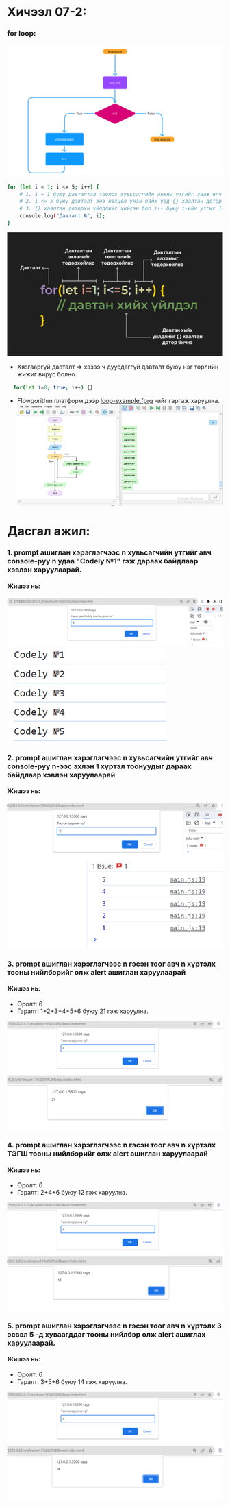 # Хичээл 07-2:
   

### for loop:

![Alt text](image-11.png)

```sh
for (let i = 1; i <= 5; i++) {
    # 1. i = 1 буюу давталтаа тоолох хувьсагчийн анхны утгийг зааж өгч байна. (энэ тохиолдолд давталт 1-ээс эхлэнэ.)
    # 2. i <= 5 буюу давталт энэ нөхцөл үнэн байх үед {} хаалтан дотор байгаа үйлдлийг хийнэ. Худал бол давталт дуусна.
    # 3. {} хаалтан доторхи үйлдлийг хийсэн бол i++ буюу i-ийн утгыг 1-ээр нэмэгдүүлээд 2-р алхамруу шилжиж 5-с бага эсэхийг дахин шалгана. (i-ийн утгыг хүссэнээрээ нэмэгдүүлж болох ба энэ нь давталтын алхамыг илэрхийлнэ)
    console.log("Давталт №", i);
}
```

![Alt text](<Frame 6.png>)

- Хязгааргүй давталт => хэзээ ч дуусдаггүй давталт буюу нэг төрлийн жижиг вирус болно.

```sh
  for(let i=0; true; i++) {}
```

- Flowgorithm платформ дээр [loop-example.fprg](loop-example.fprg) -ийг гаргаж харуулна.
  ![Alt text](image-12.png)

<!-- - Жүжиглэлт -->

# Дасгал ажил:

### 1. prompt ашиглан хэрэглэгчээс n хувьсагчийн утгийг авч console-руу n удаа "Codely №1" гэж дараах байдлаар хэвлэн харуулаарай.

#### Жишээ нь:

![Alt text](image.png)
![Alt text](image-1.png)

### 2. prompt ашиглан хэрэглэгчээс n хувьсагчийн утгийг авч console-руу n-ээс эхлэн 1 хүртэл тоонуудыг дараах байдлаар хэвлэн харуулаарай

#### Жишээ нь:

![Alt text](image-2.png)
![Alt text](image-3.png)

### 3. prompt ашиглан хэрэглэгчээс n гэсэн тоог авч n хүртэлх тооны нийлбэрийг олж alert ашиглан харуулаарай

#### Жишээ нь:

- Оролт: 6
- Гаралт: 1+2+3+4+5+6 буюу 21 гэж харуулна.

![Alt text](image-4.png)
![Alt text](image-5.png)

### 4. prompt ашиглан хэрэглэгчээс n гэсэн тоог авч n хүртэлх ТЭГШ тооны нийлбэрийг олж alert ашиглан харуулаарай

#### Жишээ нь:

- Оролт: 6
- Гаралт: 2+4+6 буюу 12 гэж харуулна.

![Alt text](image-4.png)
![Alt text](image-6.png)

### 5. prompt ашиглан хэрэглэгчээс n гэсэн тоог авч n хүртэлх 3 эсвэл 5 -д хуваагддаг тооны нийлбэр олж alert ашиглах харуулаарай.

#### Жишээ нь:

- Оролт: 6
- Гаралт: 3+5+6 буюу 14 гэж харуулна.

![Alt text](image-4.png)
![Alt text](image-8.png)

<!-- ### 6. prompt ашиглан хэрэглэгчээс n гэсэн тоог авч 1-n ширхэг \*-ийг console-руу хэвлээрэй.

#### Жишээ нь:

![Alt text](image-4.png)
![Alt text](image-7.png)

### 7. prompt ашиглан хэрэглэгчээс n гэсэн тоог авч n хүртэлх анхны тоонуудыг console-руу хэвлэж харуул

#### Жишээ нь:

![Alt text](image-9.png)
![Alt text](image-10.png) -->
